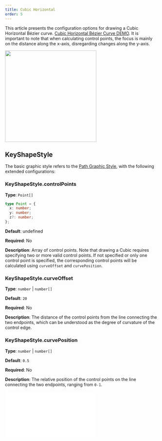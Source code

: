 ```yaml
---
title: Cubic Horizontal
order: 5
---
```


This article presents the configuration options for drawing a Cubic Horizontal Bézier curve. [Cubic Horizontal Bézier Curve DEMO](/en/examples/item/defaultEdges#horizontalCubic). It is important to note that when calculating control points, the focus is mainly on the distance along the x-axis, disregarding changes along the y-axis.

<img src="https://mdn.alipayobjects.com/huamei_qa8qxu/afts/img/A*WsRIRL8f64sAAAAAAAAAAAAADmJ7AQ/original" width=300 />

## KeyShapeStyle

The basic graphic style refers to the [Path Graphic Style](../../shape/PathStyleProps.en.md), with the following extended configurations:

### KeyShapeStyle.controlPoints

**Type**: `Point[]`

```ts
type Point = {
  x: number;
  y: number;
  z?: number;
};
```

**Default**: undefined

**Required**: No

**Description**: Array of control points. Note that drawing a Cubic requires specifying two or more valid control points. If not specified or only one control point is specified, the corresponding control points will be calculated using `curveOffset` and `curvePosition`.

### KeyShapeStyle.curveOffset

**Type**: `number` | `number[]`

**Default**: `20`

**Required**: No

**Description**: The distance of the control points from the line connecting the two endpoints, which can be understood as the degree of curvature of the control edge.

### KeyShapeStyle.curvePosition

**Type**: `number` | `number[]`

**Default**: `0.5`

**Required**: No

**Description**: The relative position of the control points on the line connecting the two endpoints, ranging from `0-1`.

<embed src="../../../common/EdgeShapeStyles.en.md"></embed>
